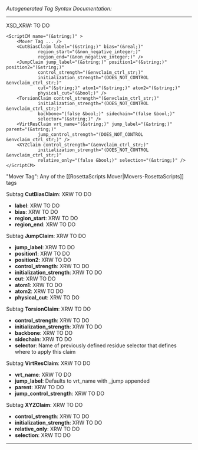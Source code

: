 _Autogenerated Tag Syntax Documentation:_

---
XSD_XRW: TO DO

```
<ScriptCM name="(&string;)" >
    <Mover Tag ... />
    <CutBiasClaim label="(&string;)" bias="(&real;)"
            region_start="(&non_negative_integer;)"
            region_end="(&non_negative_integer;)" />
    <JumpClaim jump_label="(&string;)" position1="(&string;)" position2="(&string;)"
            control_strength="(&envclaim_ctrl_str;)"
            initialization_strength="(DOES_NOT_CONTROL &envclaim_ctrl_str;)"
            cut="(&string;)" atom1="(&string;)" atom2="(&string;)"
            physical_cut="(&bool;)" />
    <TorsionClaim control_strength="(&envclaim_ctrl_str;)"
            initialization_strength="(DOES_NOT_CONTROL &envclaim_ctrl_str;)"
            backbone="(false &bool;)" sidechain="(false &bool;)"
            selector="(&string;)" />
    <VirtResClaim vrt_name="(&string;)" jump_label="(&string;)" parent="(&string;)"
            jump_control_strength="(DOES_NOT_CONTROL &envclaim_ctrl_str;)" />
    <XYZClaim control_strength="(&envclaim_ctrl_str;)"
            initialization_strength="(DOES_NOT_CONTROL &envclaim_ctrl_str;)"
            relative_only="(false &bool;)" selection="(&string;)" />
</ScriptCM>
```



"Mover Tag": Any of the [[RosettaScripts Mover|Movers-RosettaScripts]] tags

Subtag **CutBiasClaim**:   XRW TO DO

-   **label**: XRW TO DO
-   **bias**: XRW TO DO
-   **region_start**: XRW TO DO
-   **region_end**: XRW TO DO

Subtag **JumpClaim**:   XRW TO DO

-   **jump_label**: XRW TO DO
-   **position1**: XRW TO DO
-   **position2**: XRW TO DO
-   **control_strength**: XRW TO DO
-   **initialization_strength**: XRW TO DO
-   **cut**: XRW TO DO
-   **atom1**: XRW TO DO
-   **atom2**: XRW TO DO
-   **physical_cut**: XRW TO DO

Subtag **TorsionClaim**:   XRW TO DO

-   **control_strength**: XRW TO DO
-   **initialization_strength**: XRW TO DO
-   **backbone**: XRW TO DO
-   **sidechain**: XRW TO DO
-   **selector**: Name of previously defined residue selector that defines where to apply this claim

Subtag **VirtResClaim**:   XRW TO DO

-   **vrt_name**: XRW TO DO
-   **jump_label**: Defaults to vrt_name with _jump appended
-   **parent**: XRW TO DO
-   **jump_control_strength**: XRW TO DO

Subtag **XYZClaim**:   XRW TO DO

-   **control_strength**: XRW TO DO
-   **initialization_strength**: XRW TO DO
-   **relative_only**: XRW TO DO
-   **selection**: XRW TO DO

---
